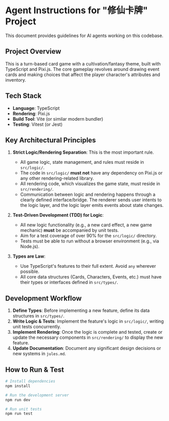 # Agent Instructions for "修仙卡牌" Project

This document provides guidelines for AI agents working on this codebase.

## Project Overview

This is a turn-based card game with a cultivation/fantasy theme, built with TypeScript and Pixi.js. The core gameplay revolves around drawing event cards and making choices that affect the player character's attributes and inventory.

## Tech Stack

-   **Language**: TypeScript
-   **Rendering**: Pixi.js
-   **Build Tool**: Vite (or similar modern bundler)
-   **Testing**: Vitest (or Jest)

## Key Architectural Principles

1.  **Strict Logic/Rendering Separation**: This is the most important rule.
    -   All game logic, state management, and rules must reside in `src/logic/`.
    -   The code in `src/logic/` **must not** have any dependency on Pixi.js or any other rendering-related library.
    -   All rendering code, which visualizes the game state, must reside in `src/rendering/`.
    -   Communication between logic and rendering happens through a clearly defined interface/bridge. The renderer sends user intents to the logic layer, and the logic layer emits events about state changes.

2.  **Test-Driven Development (TDD) for Logic**:
    -   All new logic functionality (e.g., a new card effect, a new game mechanic) **must** be accompanied by unit tests.
    -   Aim for a test coverage of over 90% for the `src/logic/` directory.
    -   Tests must be able to run without a browser environment (e.g., via Node.js).

3.  **Types are Law**:
    -   Use TypeScript's features to their full extent. Avoid `any` wherever possible.
    -   All core data structures (Cards, Characters, Events, etc.) must have their types or interfaces defined in `src/types/`.

## Development Workflow

1.  **Define Types**: Before implementing a new feature, define its data structures in `src/types/`.
2.  **Write Logic & Tests**: Implement the feature's logic in `src/logic/`, writing unit tests concurrently.
3.  **Implement Rendering**: Once the logic is complete and tested, create or update the necessary components in `src/rendering/` to display the new feature.
4.  **Update Documentation**: Document any significant design decisions or new systems in `jules.md`.

## How to Run & Test

```bash
# Install dependencies
npm install

# Run the development server
npm run dev

# Run unit tests
npm run test
```
